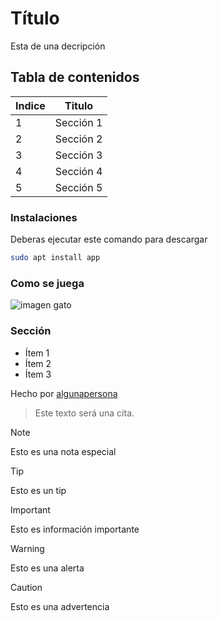 # Título
Esta de una decripción

## Tabla de contenidos
| Indice | Titulo  |
|--|--|
| 1 | Sección 1 |
| 2 | Sección 2 |
| 3 | Sección 3 |
| 4 | Sección 4 |
| 5 | Sección 5 |

### Instalaciones 
Deberas ejecutar este comando para descargar 

```bash
sudo apt install app
```

### Como se juega 
![imagen gato](./gato.png)

### Sección 
- Ítem 1
- Ítem 2
- Ítem 3

Hecho por [algunapersona](luisAriza-9)

>Este texto será una cita.

> [!NOTE]
>Esto es una nota especial

> [!TIP]
> Esto es un tip

> [!IMPORTANT]  
> Esto es información importante

> [!WARNING]  
> Esto es una alerta

> [!CAUTION]
> Esto es una advertencia